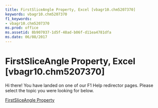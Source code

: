 ```yaml
---
title: FirstSliceAngle Property, Excel [vbagr10.chm5207370]
keywords: vbagr10.chm5207370
f1_keywords:
- vbagr10.chm5207370
ms.prod: office
ms.assetid: 8b907037-1d5f-48ad-b06f-d11ea4781dfa
ms.date: 06/08/2017
---
```



# FirstSliceAngle Property, Excel [vbagr10.chm5207370]

Hi there! You have landed on one of our F1 Help redirector pages. Please select the topic you were looking for below.

[FirstSliceAngle Property](http://msdn.microsoft.com/library/53f1fa5e-71d5-bf71-0fec-5f7be85b02d2%28Office.15%29.aspx)

